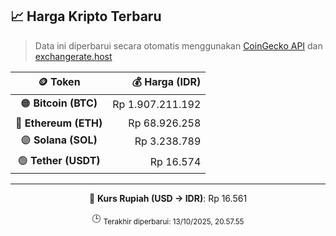 

<!-- HARGA_KRIPTO -->
## 📈 Harga Kripto Terbaru

> Data ini diperbarui secara otomatis menggunakan [CoinGecko API](https://www.coingecko.com/) dan [exchangerate.host](https://exchangerate.host/)

<div align="center">

| 🪙 Token | 💰 Harga (IDR) |
|:------:|---------------:|
| 🟠 **Bitcoin (BTC)**   | Rp 1.907.211.192 |
| 🔵 **Ethereum (ETH)**  | Rp 68.926.258 |
| 🟣 **Solana (SOL)**    | Rp 3.238.789 |
| 🟢 **Tether (USDT)**   | Rp 16.574 |

---

💱 **Kurs Rupiah (USD → IDR)**: Rp 16.561

🕒 <sub>Terakhir diperbarui: 13/10/2025, 20.57.55</sub>

</div>
<!-- /HARGA_KRIPTO -->